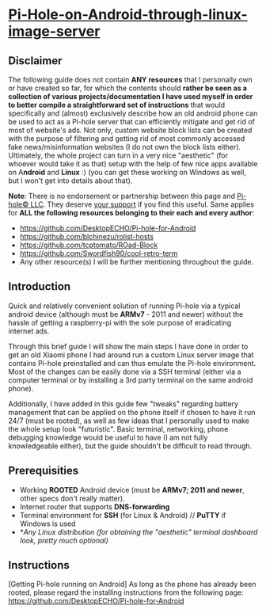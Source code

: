 #  [Pi-Hole-on-Android-through-linux-image-server](https://github.com/Kipferl-OS/Pi-Hole-on-Android-through-linux-image-server)

## Disclaimer 
The following guide does not contain **ANY resources** that I personally own or have created so far, for which the contents should **rather be seen as a collection of various projects/documentation I have used myself in order to better compile a straightforward set of instructions** that would specifically and (almost) exclusively describe how an old android phone can be used to act as a Pi-hole server that can efficiently mitigate and get rid of most of website's ads. Not only, custom website block lists can be created with the purpose of filtering and getting rid of most commonly accessed fake news/misinformation websites (I do not own the block lists either). Ultimately, the whole project can turn in a very nice "aesthetic" (for whoever would take it as that) setup with the help of few nice apps available on A**ndroid** and **Linux** :) (you can get these working on Windows as well, but I won't get into details about that). 

**Note**: There is no endorsement or partnership between this page and [Pi-hole© LLC](https://pi-hole.net/). They deserve [your support](https://pi-hole.net/donate/) if you find this useful. Same applies for **ALL the following resources belonging to their each and every author**:

 - https://github.com/DesktopECHO/Pi-hole-for-Android
 - https://github.com/blchinezu/rolist-hosts
 - https://github.com/tcptomato/ROad-Block
 - https://github.com/Swordfish90/cool-retro-term
 - Any other resource(s) I will be further mentioning throughout the guide.


## Introduction
Quick and relatively convenient solution of running Pi-hole via a typical android device (although must be **ARMv7** - 2011 and newer) without the hassle of getting a raspberry-pi with the sole purpose of eradicating internet ads. 

Through this brief guide I will show the main steps I have done in order to get an old Xiaomi phone I had around run a custom Linux server image that contains Pi-hole preinstalled and can thus emulate the Pi-hole environment. Most of the changes can be easily done via a SSH terminal (either via a computer terminal or by installing a 3rd party terminal on the same android phone). 

Additionally, I have added in this guide few "tweaks" regarding battery management that can be applied on the phone itself if chosen to have it run 24/7 (must be rooted), as well as few ideas that I personally used to make the whole setup look "futuristic". Basic terminal, networking, phone debugging knowledge would be useful to have (I am not fully knowledgeable either), but the guide shouldn't be difficult to read through. 


## Prerequisities

 - Working **ROOTED** Android device (must be **ARMv7; 2011 and newer**, other specs don't really matter).
 - Internet router that supports **DNS-forwarding**
 - Terminal environment for **SSH** (for Linux & Android) // **PuTTY** if Windows is used
 - **Any Linux distribution (for obtaining the "aesthetic" terminal dashboard look, pretty much optional)*

## Instructions

[Getting Pi-hole running on Android]
As long as the phone has already been rooted, please regard the installing instructions from the following page: https://github.com/DesktopECHO/Pi-hole-for-Android
